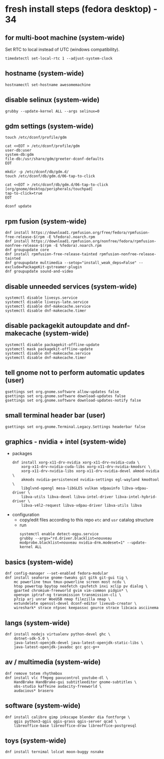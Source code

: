 # fresh install steps (fedora desktop) - 34

## for multi-boot machine (system-wide)
Set RTC to local instead of UTC (windows compatibility).
```
timedatectl set-local-rtc 1 --adjust-system-clock
```

## hostname (system-wide)
```
hostnamectl set-hostname awesomemachine
```

## disable selinux (system-wide)
```
grubby --update-kernel ALL --args selinux=0
```

## gdm settings (system-wide)
```
touch /etc/dconf/profile/gdm

cat <<EOT > /etc/dconf/profile/gdm
user-db:user
system-db:gdm
file-db:/usr/share/gdm/greeter-dconf-defaults
EOT

mkdir -p /etc/dconf/db/gdm.d/
touch /etc/dconf/db/gdm.d/06-tap-to-click

cat <<EOT > /etc/dconf/db/gdm.d/06-tap-to-click
[org/gnome/desktop/peripherals/touchpad]
tap-to-click=true
EOT

dconf update
```

## rpm fusion (system-wide)
```
dnf install https://download1.rpmfusion.org/free/fedora/rpmfusion-free-release-$(rpm -E %fedora).noarch.rpm
dnf install https://download1.rpmfusion.org/nonfree/fedora/rpmfusion-nonfree-release-$(rpm -E %fedora).noarch.rpm
dnf groupupdate core
dnf install rpmfusion-free-release-tainted rpmfusion-nonfree-release-tainted
dnf groupupdate multimedia --setop="install_weak_deps=False" --exclude=PackageKit-gstreamer-plugin
dnf groupupdate sound-and-video
```

## disable unneeded services (system-wide)
```
systemctl disable livesys.service
systemctl disable livesys-late.service
systemctl disable dnf-makecache.service
systemctl disable dnf-makecache.timer
```

## disable packagekit autoupdate and dnf-makecache (system-wide)
```
systemctl disable packagekit-offline-update
systemctl mask packagekit-offline-update
systemctl disable dnf-makecache.service
systemctl disable dnf-makecache.timer
```

## tell gnome not to perform automatic updates (user)
```
gsettings set org.gnome.software allow-updates false
gsettings set org.gnome.software download-updates false
gsettings set org.gnome.software download-updates-notify false
```

## small terminal header bar (user)
```
gsettings set org.gnome.Terminal.Legacy.Settings headerbar false
```

## graphics - nvidia + intel (system-wide)
* packages
    ```
    dnf install xorg-x11-drv-nvidia xorg-x11-drv-nvidia-cuda \
        xorg-x11-drv-nvidia-cuda-libs xorg-x11-drv-nvidia-kmodsrc \
        xorg-x11-drv-nvidia-libs xorg-x11-drv-nvidia-devel akmod-nvidia \
        akmods nvidia-persistenced nvidia-settings egl-wayland kmodtool \
        libglvnd-opengl mesa-libGLES vulkan vdpauinfo libva-vdpau-driver \
        libva-utils libva-devel libva-intel-driver libva-intel-hybrid-driver \
        libva-v4l2-request libva-vdpau-driver libva-utils libva
    ```
* configuration
    - copy/edit files according to this repo `etc` and `usr` catalog structure
    - run
        ```
        systemctl enable detect-egpu.service
        grubby --args="rd.driver.blacklist=nouveau modprobe.blacklist=nouveau nvidia-drm.modeset=1" --update-kernel ALL
        ```

## basics (system-wide)
```
dnf config-manager --set-enabled fedora-modular
dnf install seahorse gnome-tweaks git gitk git-gui tig \
    mc powerline tmux tmux-powerline screen most ncdu \
    htop powertop bpytop neofetch cpufetch inxi xclip pv dialog \
    gparted chromium-freeworld gvim vim-common pidgin* \
    openvpn iptraf-ng transmission transmission-cli \
    p7zip arj unrar WoeUSB nmap filezilla nmap \
    extundelete openssl-devel dconf-editor liveusb-creator \
    wireshark* strace ntpsec keepassxc gource strace libcaca asciinema
```

## langs (system-wide)
```
dnf install nodejs virtualenv python-devel ghc \
    dotnet-sdk-5.0 \
    java-latest-openjdk-devel java-latest-openjdk-static-libs \
    java-latest-openjdk-javadoc gcc gcc-g++
```

## av / multimedia (system-wide)
```
dnf remove totem rhythmbox
dnf install vlc ffmpeg pavucontrol youtube-dl \
    HandBrake HandBrake-gui subtitleeditor gnome-subtitles \
    obs-studio kaffeine audacity-freeworld \
    audacious* brasero
```

## software (system-wide)
```
dnf install calibre gimp inkscape blender dia fontforge \
    qgis python3-qgis qgis-grass qgis-server qcad \
    libreoffice-base libreoffice-draw libreoffice-postgresql
```

## toys (system-wide)
```
dnf install ternimal lolcat moon-buggy nsnake
```
